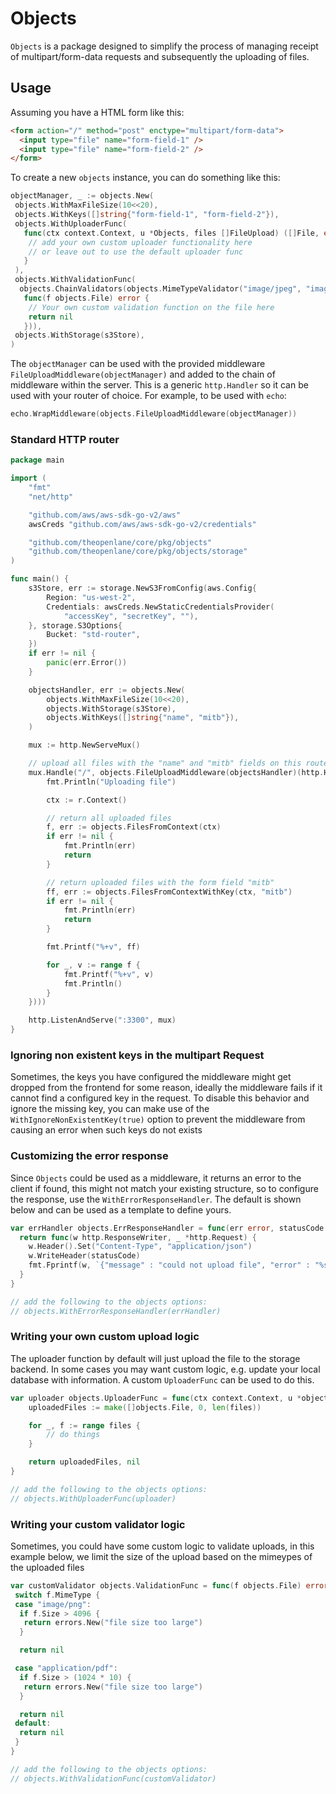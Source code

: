 # Objects

`Objects` is a package designed to simplify the process of managing receipt of
multipart/form-data requests and subsequently the uploading of files.

## Usage

Assuming you have a HTML form like this:

```html
<form action="/" method="post" enctype="multipart/form-data">
  <input type="file" name="form-field-1" />
  <input type="file" name="form-field-2" />
</form>
```

To create a new `objects` instance, you can do something like this:

```go
objectManager, _ := objects.New(
 objects.WithMaxFileSize(10<<20),
 objects.WithKeys([]string{"form-field-1", "form-field-2"}),
 objects.WithUploaderFunc(
   func(ctx context.Context, u *Objects, files []FileUpload) ([]File, error) {
    // add your own custom uploader functionality here
    // or leave out to use the default uploader func
   }
 ),
 objects.WithValidationFunc(
  objects.ChainValidators(objects.MimeTypeValidator("image/jpeg", "image/png"),
   func(f objects.File) error {
    // Your own custom validation function on the file here
    return nil
   })),
 objects.WithStorage(s3Store),
)
```

The `objectManager` can be used with the provided middleware
`FileUploadMiddleware(objectManager)` and added to the chain of middleware
within the server. This is a generic `http.Handler` so it can be used with your
router of choice. For example, to be used with `echo`:

```go
echo.WrapMiddleware(objects.FileUploadMiddleware(objectManager))
```

### Standard HTTP router

```go
package main

import (
	"fmt"
	"net/http"

	"github.com/aws/aws-sdk-go-v2/aws"
	awsCreds "github.com/aws/aws-sdk-go-v2/credentials"

	"github.com/theopenlane/core/pkg/objects"
	"github.com/theopenlane/core/pkg/objects/storage"
)

func main() {
	s3Store, err := storage.NewS3FromConfig(aws.Config{
		Region: "us-west-2",
		Credentials: awsCreds.NewStaticCredentialsProvider(
			"accessKey", "secretKey", ""),
	}, storage.S3Options{
		Bucket: "std-router",
	})
	if err != nil {
		panic(err.Error())
	}

	objectsHandler, err := objects.New(
		objects.WithMaxFileSize(10<<20),
		objects.WithStorage(s3Store),
		objects.WithKeys([]string{"name", "mitb"}),
	)

	mux := http.NewServeMux()

	// upload all files with the "name" and "mitb" fields on this route
	mux.Handle("/", objects.FileUploadMiddleware(objectsHandler)(http.HandlerFunc(func(w http.ResponseWriter, r *http.Request) {
		fmt.Println("Uploading file")

		ctx := r.Context()

		// return all uploaded files
		f, err := objects.FilesFromContext(ctx)
		if err != nil {
			fmt.Println(err)
			return
		}

		// return uploaded files with the form field "mitb"
		ff, err := objects.FilesFromContextWithKey(ctx, "mitb")
		if err != nil {
			fmt.Println(err)
			return
		}

		fmt.Printf("%+v", ff)

		for _, v := range f {
			fmt.Printf("%+v", v)
			fmt.Println()
		}
	})))

	http.ListenAndServe(":3300", mux)
}
```

### Ignoring non existent keys in the multipart Request

Sometimes, the keys you have configured the middleware might get dropped from
the frontend for some reason, ideally the middleware fails if it cannot find a
configured key in the request. To disable this behavior and ignore the missing
key, you can make use of the `WithIgnoreNonExistentKey(true)` option to prevent
the middleware from causing an error when such keys do not exists

### Customizing the error response

Since `Objects` could be used as a middleware, it returns an error to the client
if found, this might not match your existing structure, so to configure the
response, use the `WithErrorResponseHandler`. The default is shown below and can
be used as a template to define yours.

```go
var errHandler objects.ErrResponseHandler = func(err error, statusCode int) http.HandlerFunc {
  return func(w http.ResponseWriter, _ *http.Request) {
    w.Header().Set("Content-Type", "application/json")
    w.WriteHeader(statusCode)
    fmt.Fprintf(w, `{"message" : "could not upload file", "error" : "%s"}`, err.Error())
  }
}

// add the following to the objects options:
// objects.WithErrorResponseHandler(errHandler)
```

### Writing your own custom upload logic

The uploader function by default will just upload the file to the storage
backend. In some cases you may want custom logic, e.g. update your local
database with information. A custom `UploaderFunc` can be used to do this.

```go
var uploader objects.UploaderFunc = func(ctx context.Context, u *objects.Objects, files []objects.FileUpload) ([]objects.File, error) {
	uploadedFiles := make([]objects.File, 0, len(files))

	for _, f := range files {
		// do things
	}

	return uploadedFiles, nil
}

// add the following to the objects options:
// objects.WithUploaderFunc(uploader)
```

### Writing your custom validator logic

Sometimes, you could have some custom logic to validate uploads, in this example
below, we limit the size of the upload based on the mimeypes of the uploaded
files

```go
var customValidator objects.ValidationFunc = func(f objects.File) error {
 switch f.MimeType {
 case "image/png":
  if f.Size > 4096 {
   return errors.New("file size too large")
  }

  return nil

 case "application/pdf":
  if f.Size > (1024 * 10) {
   return errors.New("file size too large")
  }

  return nil
 default:
  return nil
 }
}

// add the following to the objects options:
// objects.WithValidationFunc(customValidator)
```
